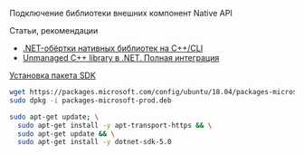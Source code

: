 ﻿Подключение библиотеки внешних компонент Native API

Статьи, рекомендации
 * [.NET-обёртки нативных библиотек на C++/CLI](https://habr.com/ru/post/318224/)
 * [Unmanaged C++ library в .NET. Полная интеграция](https://habr.com/ru/company/simbirsoft/blog/276011/)

[Установка пакета SDK](https://docs.microsoft.com/ru-ru/dotnet/core/install/linux-ubuntu)

```bash
wget https://packages.microsoft.com/config/ubuntu/18.04/packages-microsoft-prod.deb -O packages-microsoft-prod.deb
sudo dpkg -i packages-microsoft-prod.deb

sudo apt-get update; \
  sudo apt-get install -y apt-transport-https && \
  sudo apt-get update && \
  sudo apt-get install -y dotnet-sdk-5.0

```
